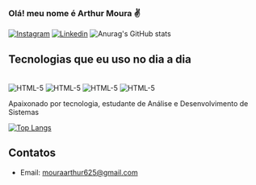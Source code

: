

### Olá! meu nome é Arthur Moura ✌️
[![Instagram](https://img.shields.io/badge/Instagram-E4405F?style=for-the-badge&logo=instagram&logoColor=white
)](https://www.instagram.com/mouras_arthur/)
[![Linkedin](https://img.shields.io/badge/LinkedIn-0077B5?style=for-the-badge&logo=linkedin&logoColor=white)](www.linkedin.com/in/arthurmoura233
)
![Anurag's GitHub stats](https://github-readme-stats.vercel.app/api?username=Arthurss123&theme=dark&show_icons=true)

## Tecnologias que eu uso no dia a dia

<div style="Display: inline-block"><br/>
    <img align="center" alt="HTML-5" src="https://img.shields.io/badge/HTML5-E34F26?style=for-the-badge&logo=html5&logoColor=white"/>
    <img align="center" alt="HTML-5" src="https://img.shields.io/badge/CSS3-1572B6?style=for-the-badge&logo=css3&logoColor=white"/>
    <img align="center" alt="HTML-5" src="https://img.shields.io/badge/JavaScript-323330?style=for-the-badge&logo=javascript&logoColor=F7DF1E"/>
    <img align="center" alt="HTML-5" src="https://img.shields.io/badge/React-20232A?style=for-the-badge&logo=react&logoColor=61DAFB"/>
</div><br>

Apaixonado por tecnologia, estudante de Análise e Desenvolvimento de Sistemas

[![Top Langs](https://github-readme-stats.vercel.app/api/top-langs/?username=Arthurss123&layout=compact)](https://github.com/anuraghazra/github-readme-stats)

## Contatos

 - Email: mouraarthur625@gmail.com
